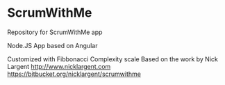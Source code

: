# ScrumWithMe
Repository for ScrumWithMe app

Node.JS App based on Angular

Customized with Fibbonacci Complexity scale
Based on the work by Nick Largent
http://www.nicklargent.com
https://bitbucket.org/nicklargent/scrumwithme
